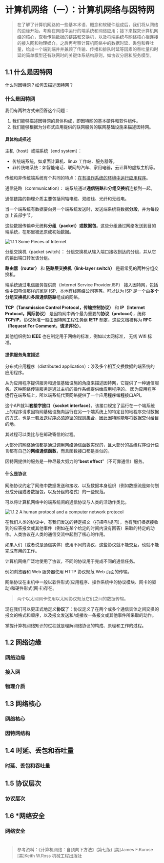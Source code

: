 计算机网络（一）：计算机网络与因特网
===

> 在了解了计算机网路的一些基本术语、概念和软硬件组成后，我们将从网络的边缘开始，考察在网络中运行的端系统和网络应用；接下来探究计算机网络的核心，查看传输数据的链路和交换机，以及将端系统与网络核心相连接的接入网和物理媒介。之后再考察计算机网络中的数据时延、丢包和吞吐量，给出一个端到端并并兼顾了传输、传播和排队时延等因素的吞吐量和时延的简单模型还有联网时的关键体系结构原则，如协议分层和服务模型。

## 1.1 什么是因特网

什么时因特网？如何去描述因特网？

### 什么是因特网

我们有两种方式来回答这个问题：

1) 我们能够描述因特网的具体构成，即因特网的基本硬件和软件组件。
2) 我们能够根据为分布式应用提供的联网服务的联网基础设施来描述因特网。

#### 具体构成描述

主机（host）或端系统（end system）：
   * 传统端系统，如桌面计算机、linux 工作站、服务器等。 
   * 非传统端系统：如智能电话、联网的汽车、家用电器，云计算的虚拟主机等。 

传统和非传统端系统有个共同的特点：<u>在有操作系统的环境中运行应用程序</u>。

通信链路（communication）： 端系统通过**通信链路**和**分组交换机**连接到一起。 

通信链路的物理介质主要包括同轴电缆、双绞线、光纤和无线电。

当一个端系统有数据要向另一个端系统发送时，发送端系统将数据**分段**，并为每段加上首部字节。

这些数据传输单元统称**分组（packet）**或**数据包**。这些分组通过网络发送到目的端系统，在那里被还原成初始数据。

![1.1.1 Some Pieces of Internet](assets/computernetworking/img/1.1.1.jpg)

分组交换机（packet switch）： 分组交换机从输入端口接收到达的分组，并从它的输出端口转发该分组。 

**路由器（router）** 和 **链路层交换机（link-layer switch）** 是最常见的两种分组交换机。

端系统通过电信服务提供商（Internet Service Provider,ISP） 接入因特网，包括像中国电信那样的家庭 ISP、本地有线网络公司等等。可以认为 ISP 是一个由**多个分组交换机**和**多段通信链路**组成的网络。 

**TCP（Tansmission Control Protocol，传输控制协议）** 和 **IP（Internet Protocol，网际协议）** 是因特网中两个最为重要的**协议（protocol）**，统称**TCP/IP**。协议标准一般由因特网工程任务组 **IETF** 制定，这些文档被称为 **RFC（Request For Comment，请求评论）**。

其他组织例如 **IEEE** 也在制定用于网络的标准，例如以太网标准， 无线 Wifi 标准。

#### 提供服务角度描述

分布式应用程序（distributed application）：涉及多个相互交换数据的端系统的应用程序。

从为应用程序提供服务和通信基础设施的角度来描述因特网，它提供了一种通信服务。这种网络传输服务是通过主机的操作系统提供给应用程序的。 因为应用程序运行在端系统上，所以端系统代表网络提供了一个应用程序编程接口API。

这个API就叫**套接字接口（socket interface）**，该接口规定了运行在一个端系统上的程序请求因特网基础设施向运行在另一个端系统上的特定目的地程序交付数据的方式，也是<u>一套发送程序必须遵循的规则集合</u>，因此因特网能够将数据交付给目的地。

其过程可以类比与在邮政寄信的过程。

大部分的网络通信都是通过调用网络通信函数实现的，且大部分的高级程序设计语言都有自己的**网络通信函数**，而且函数接口都是类似的。

因特网提供的服务是一种尽最大努力的“**best effect**”（不可靠通信）服务。

#### 什么是协议 

网络协议约定了网络中数据发送和接收、以及数据本身组织（例如数据流是如何划分成分组或者数据包，以及分组的格式）的一些规范。

可以将计算机网络中的端系统间的通信协议与人类的活动作类比。

![1.1.2 A human protocol and a computer network protocol](assets/computernetworking/img/1.1.2.jpg)

在我们人类的协议中，有我们发送的特定报文（打招呼/提问），也有我们根据接收到的应答报文或其他事件（例如在某个给定的时间内没有回答）采取的特定的动作。人类协议在人类的通信交流中起到了核心的作用。

如果人们（或者说是通信实体）使用不同的协议，这些协议就不能交互，也就不能完成有用的工作。


计算机网络广泛地使用了协议，不同的协议用于完成不同的通信任务。

例如浏览器和 Web 服务器使用 HTTP 协议规范 Web 页面的传输。 

网络协议在主机中一般以软件形式(应用程序、操作系统中的协议模块、网卡的驱动)和硬件形式(网卡)存在。

> 两个以太网网卡使用以太网协议规范它们之间的数据传输。

现在我们可以更正式地定义**协议**了：协议定义了在两个或多个通信实体之间交换的报文的格式和顺序，以及报文发送和/或接收一条报文或其他事件所采取的动作。

掌握计算机网络知识的过程就是理解网络协议的构成、原理和工作的过程。 

## 1.2 网络边缘



### 网络边缘



### 接入网



### 物理介质



## 1.3 网络核心



### 网络核心



### 因特网结构



## 1.4 时延、丢包和吞吐量



### 时延、丢包和吞吐量



## 1.5 协议层次



### 协议层次




## 1.6 *网络安全


### 网络安全





#

> 参考资料：《计算机网络：自顶向下方法》(第七版) [美]James F.Kurose [美]Keith W.Ross 机械工程出版社